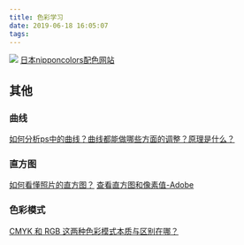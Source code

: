 ```yaml
---
title: 色彩学习
date: 2019-06-18 16:05:07
tags:
---
```

![](https://lainundalice.oss-cn-beijing.aliyuncs.com/img/images.jpg)
[日本nipponcolors配色网站](http://nipponcolors.com)

<!-- more -->

## 其他
### 曲线
[如何分析ps中的曲线？曲线都能做哪些方面的调整？原理是什么？](https://www.zhihu.com/question/49946884)
### 直方图
[如何看懂照片的直方图？](https://www.zhihu.com/question/20511799)
[查看直方图和像素值-Adobe](https://helpx.adobe.com/cn/photoshop/using/viewing-histograms-pixel-values.html)
### 色彩模式
[CMYK 和 RGB 这两种色彩模式本质与区别在哪？](https://www.zhihu.com/question/22423020)